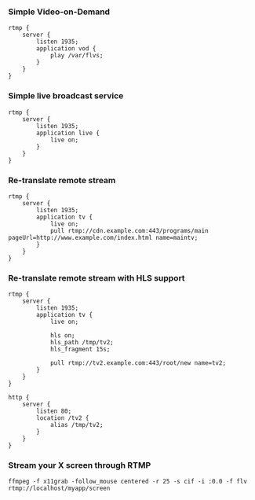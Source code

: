 ### Simple Video-on-Demand

    rtmp {
        server {
            listen 1935;
            application vod {
                play /var/flvs;
            }
        }
    }

### Simple live broadcast service

    rtmp {
        server {
            listen 1935;
            application live {
                live on;
            }
        }
    }

### Re-translate remote stream

    rtmp {
        server {
            listen 1935;
            application tv {
                live on;
                pull rtmp://cdn.example.com:443/programs/main pageUrl=http://www.example.com/index.html name=maintv;
            }
        }
    }

### Re-translate remote stream with HLS support

    rtmp {
        server {
            listen 1935;
            application tv {
                live on;

                hls on;
                hls_path /tmp/tv2;
                hls_fragment 15s;

                pull rtmp://tv2.example.com:443/root/new name=tv2;
            }
        }
    }

    http {
        server {
            listen 80;
            location /tv2 {
                alias /tmp/tv2;
            }
        }
    }
### Stream your X screen through RTMP

    ffmpeg -f x11grab -follow_mouse centered -r 25 -s cif -i :0.0 -f flv rtmp://localhost/myapp/screen